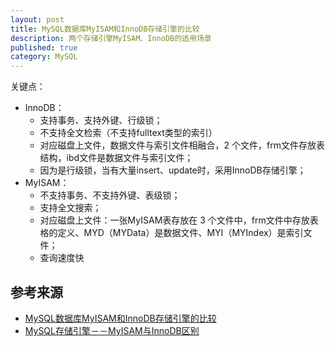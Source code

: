```yaml
---
layout: post
title: MySQL数据库MyISAM和InnoDB存储引擎的比较
description: 两个存储引擎MyISAM、InnoDB的适用场景
published: true
category: MySQL
---
```





关键点：

* InnoDB：
	* 支持事务、支持外键、行级锁；
	* 不支持全文检索（不支持fulltext类型的索引）
	* 对应磁盘上文件，数据文件与索引文件相融合，2 个文件，frm文件存放表结构，ibd文件是数据文件与索引文件；
	* 因为是行级锁，当有大量insert、update时，采用InnoDB存储引擎；
* MyISAM：
	* 不支持事务、不支持外键、表级锁；
	* 支持全文搜索；
	* 对应磁盘上文件：一张MyISAM表存放在 3 个文件中，frm文件中存放表格的定义、MYD（MYData）是数据文件、MYI（MYIndex）是索引文件；
	* 查询速度快
	
































## 参考来源

* [MySQL数据库MyISAM和InnoDB存储引擎的比较][MySQL数据库MyISAM和InnoDB存储引擎的比较]
* [MySQL存储引擎－－MyISAM与InnoDB区别][MySQL存储引擎－－MyISAM与InnoDB区别]








[NingG]:    http://ningg.github.com  "NingG"


[MySQL数据库MyISAM和InnoDB存储引擎的比较]:		http://www.cnblogs.com/panfeng412/archive/2011/08/16/2140364.html
[MySQL存储引擎－－MyISAM与InnoDB区别]:			http://blog.csdn.net/xifeijian/article/details/20316775







